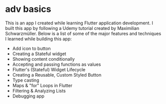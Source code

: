 # adv basics
This is an app I created while learning Flutter application development. I built this app by following a Udemy tutorial created by Maximilian Schwarzmüller. Below is a list of some of the major features and techniques I learned while building this app:
* Add icon to button
* Creating a Stateful widget
* Showing content conditionally
* Accepting and passing functions as values
* Flutter's (Stateful) Widget Lifecycle
* Creating a Reusable, Custom Styled Button
* Type casting
* Maps & "for" Loops in Flutter
*  Filtering & Analyzing Lists
*  Debugging app

